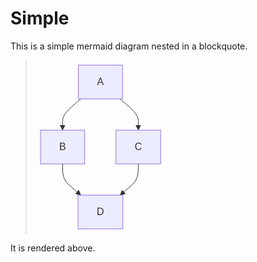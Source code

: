 # Simple

This is a simple mermaid diagram nested in a blockquote.

> <svg aria-roledescription="flowchart-v2" role="graphics-document document" viewBox="0 0 208.234375 278" style="max-width: 208.234375px;" class="flowchart" xmlns="http://www.w3.org/2000/svg" width="100%" id="mermaid-0"><style>#mermaid-0{font-family:arial,sans-serif;font-size:16px;fill:#333;}#mermaid-0
> .error-icon{fill:#552222;}#mermaid-0 .error-text{fill:#552222;stroke:#552222;}#mermaid-0
> .edge-thickness-normal{stroke-width:1px;}#mermaid-0
> .edge-thickness-thick{stroke-width:3.5px;}#mermaid-0
> .edge-pattern-solid{stroke-dasharray:0;}#mermaid-0
> .edge-thickness-invisible{stroke-width:0;fill:none;}#mermaid-0
> .edge-pattern-dashed{stroke-dasharray:3;}#mermaid-0
> .edge-pattern-dotted{stroke-dasharray:2;}#mermaid-0
> .marker{fill:#333333;stroke:#333333;}#mermaid-0 .marker.cross{stroke:#333333;}#mermaid-0
> svg{font-family:arial,sans-serif;font-size:16px;}#mermaid-0 p{margin:0;}#mermaid-0
> .label{font-family:arial,sans-serif;color:#333;}#mermaid-0 .cluster-label
> text{fill:#333;}#mermaid-0 .cluster-label span{color:#333;}#mermaid-0 .cluster-label span
> p{background-color:transparent;}#mermaid-0 .label text,#mermaid-0
> span{fill:#333;color:#333;}#mermaid-0 .node rect,#mermaid-0 .node circle,#mermaid-0 .node
> ellipse,#mermaid-0 .node polygon,#mermaid-0 .node
> path{fill:#ECECFF;stroke:#9370DB;stroke-width:1px;}#mermaid-0 .rough-node .label text,#mermaid-0
> .node .label text,#mermaid-0 .image-shape .label,#mermaid-0 .icon-shape
> .label{text-anchor:middle;}#mermaid-0 .node .katex
> path{fill:#000;stroke:#000;stroke-width:1px;}#mermaid-0 .rough-node .label,#mermaid-0 .node
> .label,#mermaid-0 .image-shape .label,#mermaid-0 .icon-shape .label{text-align:center;}#mermaid-0
> .node.clickable{cursor:pointer;}#mermaid-0 .root .anchor
> path{fill:#333333!important;stroke-width:0;stroke:#333333;}#mermaid-0
> .arrowheadPath{fill:#333333;}#mermaid-0 .edgePath
> .path{stroke:#333333;stroke-width:2.0px;}#mermaid-0
> .flowchart-link{stroke:#333333;fill:none;}#mermaid-0 .edgeLabel{background-color:rgba(232,232,232,
> 0.8);text-align:center;}#mermaid-0 .edgeLabel p{background-color:rgba(232,232,232,
> 0.8);}#mermaid-0 .edgeLabel rect{opacity:0.5;background-color:rgba(232,232,232,
> 0.8);fill:rgba(232,232,232, 0.8);}#mermaid-0 .labelBkg{background-color:rgba(232, 232, 232,
> 0.5);}#mermaid-0 .cluster rect{fill:#ffffde;stroke:#aaaa33;stroke-width:1px;}#mermaid-0 .cluster
> text{fill:#333;}#mermaid-0 .cluster span{color:#333;}#mermaid-0
> div.mermaidTooltip{position:absolute;text-align:center;max-width:200px;padding:2px;font-family:arial,sans-serif;font-size:12px;background:hsl(80,
> 100%, 96.2745098039%);border:1px solid
> #aaaa33;border-radius:2px;pointer-events:none;z-index:100;}#mermaid-0
> .flowchartTitleText{text-anchor:middle;font-size:18px;fill:#333;}#mermaid-0
> rect.text{fill:none;stroke-width:0;}#mermaid-0 .icon-shape,#mermaid-0
> .image-shape{background-color:rgba(232,232,232, 0.8);text-align:center;}#mermaid-0 .icon-shape
> p,#mermaid-0 .image-shape p{background-color:rgba(232,232,232, 0.8);padding:2px;}#mermaid-0
> .icon-shape rect,#mermaid-0 .image-shape rect{opacity:0.5;background-color:rgba(232,232,232,
> 0.8);fill:rgba(232,232,232, 0.8);}#mermaid-0
> :root{--mermaid-font-family:arial,sans-serif;}</style><g><marker orient="auto" markerHeight="8" markerWidth="8" markerUnits="userSpaceOnUse" refY="5" refX="5" viewBox="0 0 10 10" class="marker flowchart-v2" id="mermaid-0_flowchart-v2-pointEnd"><path style="stroke-width: 1; stroke-dasharray: 1, 0;" class="arrowMarkerPath" d="M 0 0 L 10 5 L 0 10 z"/></marker><marker orient="auto" markerHeight="8" markerWidth="8" markerUnits="userSpaceOnUse" refY="5" refX="4.5" viewBox="0 0 10 10" class="marker flowchart-v2" id="mermaid-0_flowchart-v2-pointStart"><path style="stroke-width: 1; stroke-dasharray: 1, 0;" class="arrowMarkerPath" d="M 0 5 L 10 10 L 10 0 z"/></marker><marker orient="auto" markerHeight="11" markerWidth="11" markerUnits="userSpaceOnUse" refY="5" refX="11" viewBox="0 0 10 10" class="marker flowchart-v2" id="mermaid-0_flowchart-v2-circleEnd"><circle style="stroke-width: 1; stroke-dasharray: 1, 0;" class="arrowMarkerPath" r="5" cy="5" cx="5"/></marker><marker orient="auto" markerHeight="11" markerWidth="11" markerUnits="userSpaceOnUse" refY="5" refX="-1" viewBox="0 0 10 10" class="marker flowchart-v2" id="mermaid-0_flowchart-v2-circleStart"><circle style="stroke-width: 1; stroke-dasharray: 1, 0;" class="arrowMarkerPath" r="5" cy="5" cx="5"/></marker><marker orient="auto" markerHeight="11" markerWidth="11" markerUnits="userSpaceOnUse" refY="5.2" refX="12" viewBox="0 0 11 11" class="marker cross flowchart-v2" id="mermaid-0_flowchart-v2-crossEnd"><path style="stroke-width: 2; stroke-dasharray: 1, 0;" class="arrowMarkerPath" d="M 1,1 l 9,9 M 10,1 l -9,9"/></marker><marker orient="auto" markerHeight="11" markerWidth="11" markerUnits="userSpaceOnUse" refY="5.2" refX="-1" viewBox="0 0 11 11" class="marker cross flowchart-v2" id="mermaid-0_flowchart-v2-crossStart"><path style="stroke-width: 2; stroke-dasharray: 1, 0;" class="arrowMarkerPath" d="M 1,1 l 9,9 M 10,1 l -9,9"/></marker><g class="root"><g class="clusters"/><g class="edgePaths"><path marker-end="url(#mermaid-0_flowchart-v2-pointEnd)" style="" class="edge-thickness-normal edge-pattern-solid edge-thickness-normal edge-pattern-solid flowchart-link" id="L_A_B_0" d="M72.451,62L67.598,66.167C62.746,70.333,53.041,78.667,48.188,84.917C43.336,91.167,43.336,95.333,43.336,98.833C43.336,102.333,43.336,105.167,43.336,106.583L43.336,108"/><path marker-end="url(#mermaid-0_flowchart-v2-pointEnd)" style="" class="edge-thickness-normal edge-pattern-solid edge-thickness-normal edge-pattern-solid flowchart-link" id="L_A_C_1" d="M135.338,62L140.191,66.167C145.043,70.333,154.748,78.667,159.601,84.917C164.453,91.167,164.453,95.333,164.453,98.833C164.453,102.333,164.453,105.167,164.453,106.583L164.453,108"/><path marker-end="url(#mermaid-0_flowchart-v2-pointEnd)" style="" class="edge-thickness-normal edge-pattern-solid edge-thickness-normal edge-pattern-solid flowchart-link" id="L_B_D_2" d="M43.336,166L43.336,170.167C43.336,174.333,43.336,182.667,45.762,188.917C48.188,195.167,53.041,199.333,57.388,203.066C61.734,206.798,65.575,210.096,67.495,211.745L69.416,213.394"/><path marker-end="url(#mermaid-0_flowchart-v2-pointEnd)" style="" class="edge-thickness-normal edge-pattern-solid edge-thickness-normal edge-pattern-solid flowchart-link" id="L_C_D_3" d="M164.453,166L164.453,170.167C164.453,174.333,164.453,182.667,162.027,188.917C159.601,195.167,154.748,199.333,150.402,203.066C146.055,206.798,142.214,210.096,140.294,211.745L138.373,213.394"/></g><g class="edgeLabels"><g class="edgeLabel"><g transform="translate(0, 0)" class="label"><foreignObject height="0" width="0"><div style="display: table-cell; white-space: nowrap; line-height: 1.5; max-width: 200px; text-align: center;" class="labelBkg" xmlns="http://www.w3.org/1999/xhtml"><span class="edgeLabel"></span></div></foreignObject></g></g><g class="edgeLabel"><g transform="translate(0, 0)" class="label"><foreignObject height="0" width="0"><div style="display: table-cell; white-space: nowrap; line-height: 1.5; max-width: 200px; text-align: center;" class="labelBkg" xmlns="http://www.w3.org/1999/xhtml"><span class="edgeLabel"></span></div></foreignObject></g></g><g class="edgeLabel"><g transform="translate(0, 0)" class="label"><foreignObject height="0" width="0"><div style="display: table-cell; white-space: nowrap; line-height: 1.5; max-width: 200px; text-align: center;" class="labelBkg" xmlns="http://www.w3.org/1999/xhtml"><span class="edgeLabel"></span></div></foreignObject></g></g><g class="edgeLabel"><g transform="translate(0, 0)" class="label"><foreignObject height="0" width="0"><div style="display: table-cell; white-space: nowrap; line-height: 1.5; max-width: 200px; text-align: center;" class="labelBkg" xmlns="http://www.w3.org/1999/xhtml"><span class="edgeLabel"></span></div></foreignObject></g></g></g><g class="nodes"><g transform="translate(103.89453125, 35)" id="flowchart-A-0" class="node default"><rect height="54" width="70.671875" y="-27" x="-35.3359375" style="" class="basic label-container"/><g transform="translate(-5.3359375, -12)" style="" class="label"><rect/><foreignObject height="24" width="10.671875"><div style="display: table-cell; white-space: nowrap; line-height: 1.5; max-width: 200px; text-align: center;" xmlns="http://www.w3.org/1999/xhtml"><span class="nodeLabel"><p>A</p></span></div></foreignObject></g></g><g transform="translate(43.3359375, 139)" id="flowchart-B-1" class="node default"><rect height="54" width="70.671875" y="-27" x="-35.3359375" style="" class="basic label-container"/><g transform="translate(-5.3359375, -12)" style="" class="label"><rect/><foreignObject height="24" width="10.671875"><div style="display: table-cell; white-space: nowrap; line-height: 1.5; max-width: 200px; text-align: center;" xmlns="http://www.w3.org/1999/xhtml"><span class="nodeLabel"><p>B</p></span></div></foreignObject></g></g><g transform="translate(164.453125, 139)" id="flowchart-C-3" class="node default"><rect height="54" width="71.5625" y="-27" x="-35.78125" style="" class="basic label-container"/><g transform="translate(-5.78125, -12)" style="" class="label"><rect/><foreignObject height="24" width="11.5625"><div style="display: table-cell; white-space: nowrap; line-height: 1.5; max-width: 200px; text-align: center;" xmlns="http://www.w3.org/1999/xhtml"><span class="nodeLabel"><p>C</p></span></div></foreignObject></g></g><g transform="translate(103.89453125, 243)" id="flowchart-D-5" class="node default"><rect height="54" width="71.5625" y="-27" x="-35.78125" style="" class="basic label-container"/><g transform="translate(-5.78125, -12)" style="" class="label"><rect/><foreignObject height="24" width="11.5625"><div style="display: table-cell; white-space: nowrap; line-height: 1.5; max-width: 200px; text-align: center;" xmlns="http://www.w3.org/1999/xhtml"><span class="nodeLabel"><p>D</p></span></div></foreignObject></g></g></g></g></g></svg>

It is rendered above.
